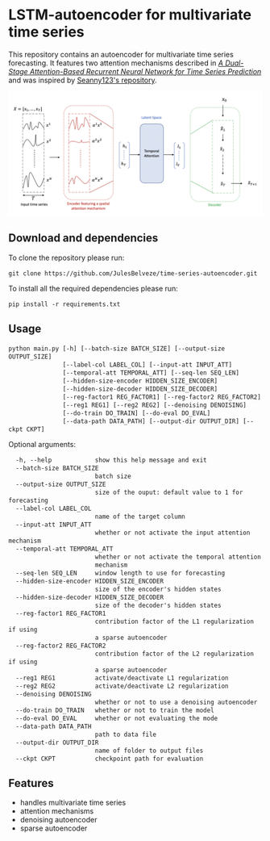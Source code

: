 # LSTM-autoencoder for multivariate time series

This repository contains an autoencoder for multivariate time series forecasting.
It features two attention mechanisms described in *[A Dual-Stage Attention-Based Recurrent Neural Network for Time Series Prediction](https://arxiv.org/abs/1704.02971)* and was inspired by [Seanny123's repository](https://github.com/Seanny123/da-rnn).

![Autoencoder architecture](autoenc_architecture.png)
## Download and dependencies
To clone the repository please run:
```
git clone https://github.com/JulesBelveze/time-series-autoencoder.git
```

To install all the required dependencies please run:
```
pip install -r requirements.txt
```

## Usage
```
python main.py [-h] [--batch-size BATCH_SIZE] [--output-size OUTPUT_SIZE]
               [--label-col LABEL_COL] [--input-att INPUT_ATT]
               [--temporal-att TEMPORAL_ATT] [--seq-len SEQ_LEN]
               [--hidden-size-encoder HIDDEN_SIZE_ENCODER]
               [--hidden-size-decoder HIDDEN_SIZE_DECODER]
               [--reg-factor1 REG_FACTOR1] [--reg-factor2 REG_FACTOR2]
               [--reg1 REG1] [--reg2 REG2] [--denoising DENOISING]
               [--do-train DO_TRAIN] [--do-eval DO_EVAL]
               [--data-path DATA_PATH] [--output-dir OUTPUT_DIR] [--ckpt CKPT]
```
Optional arguments:
```  
  -h, --help            show this help message and exit
  --batch-size BATCH_SIZE
                        batch size
  --output-size OUTPUT_SIZE
                        size of the ouput: default value to 1 for forecasting
  --label-col LABEL_COL
                        name of the target column
  --input-att INPUT_ATT
                        whether or not activate the input attention mechanism
  --temporal-att TEMPORAL_ATT
                        whether or not activate the temporal attention
                        mechanism
  --seq-len SEQ_LEN     window length to use for forecasting
  --hidden-size-encoder HIDDEN_SIZE_ENCODER
                        size of the encoder's hidden states
  --hidden-size-decoder HIDDEN_SIZE_DECODER
                        size of the decoder's hidden states
  --reg-factor1 REG_FACTOR1
                        contribution factor of the L1 regularization if using
                        a sparse autoencoder
  --reg-factor2 REG_FACTOR2
                        contribution factor of the L2 regularization if using
                        a sparse autoencoder
  --reg1 REG1           activate/deactivate L1 regularization
  --reg2 REG2           activate/deactivate L2 regularization
  --denoising DENOISING
                        whether or not to use a denoising autoencoder
  --do-train DO_TRAIN   whether or not to train the model
  --do-eval DO_EVAL     whether or not evaluating the mode
  --data-path DATA_PATH
                        path to data file
  --output-dir OUTPUT_DIR
                        name of folder to output files
  --ckpt CKPT           checkpoint path for evaluation 
  ```
  
  ## Features
  * handles multivariate time series 
  * attention mechanisms
  * denoising autoencoder
  * sparse autoencoder
  
  
  
